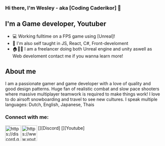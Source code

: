 ### Hi there, I'm Wesley - aka [Coding Caderikor] 🙋

## I'm a Game developer, Youtuber
- 💻 Working fulltime on a FPS game using [Unreal]!
- 📖 I'm also self taught in JS, React, C#, Front-develoment
- 🏠👨‍💻 I am a freelancer doing both Unreal engine and unity aswell as Web develoment contact me if you wanna learn more!

## About me

I am a passionate gamer and game developer with a love of quality and good design patterns. Huge fan of realistic combat and slow pace shooters where massive multiplayer teamwork is required to make things work!
I love to do airsoft snowboarding and travel to see new cultures.
I speak multiple languages: Dutch, English, Japanese, Thais

### Connect with me:

[<img align="left" src="https://yt3.ggpht.com/ytc/AAUvwngytTGNxTh-n4C6TLomue6cb2bYni4XMnzG1m0mOA=s900-c-k-c0x00ffffff-no-rj" width="50px" alt="https://discord.gg/MjMJTfRxnE"/>][Discord]
[<img align="left" src="https://www.youtube.com/img/desktop/yt_1200.png" width="50px" alt="https://www.youtube.com/channel/UCfKKueuKEDrdJqRBurbfDXQ"/>][Youtube]
